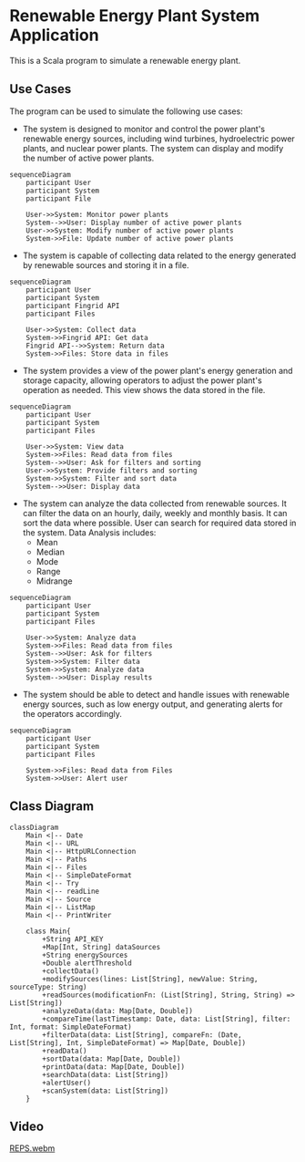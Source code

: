 # Renewable Energy Plant System Application

This is a Scala program to simulate a renewable energy plant. 

## Use Cases

The program can be used to simulate the following use cases:

- The system is designed to monitor and control the power plant's renewable energy sources, including wind turbines, hydroelectric power plants, and nuclear power plants. The system can display and modify the number of active power plants.

```mermaid
sequenceDiagram
    participant User
    participant System
    participant File

    User->>System: Monitor power plants
    System-->>User: Display number of active power plants
    User->>System: Modify number of active power plants
    System->>File: Update number of active power plants
```

- The system is capable of collecting data related to the energy generated by renewable sources and storing it in a file.

```mermaid
sequenceDiagram
    participant User
    participant System
    participant Fingrid API
    participant Files

    User->>System: Collect data
    System->>Fingrid API: Get data
    Fingrid API-->>System: Return data
    System->>Files: Store data in files
```

- The system provides a view of the power plant's energy generation and storage capacity, allowing operators to adjust the power plant's operation as needed. This view shows the data stored in the file.

```mermaid
sequenceDiagram
    participant User
    participant System
    participant Files

    User->>System: View data
    System->>Files: Read data from files
    System-->>User: Ask for filters and sorting
    User->>System: Provide filters and sorting
    System->>System: Filter and sort data
    System-->>User: Display data
```

- The system can analyze the data collected from renewable sources. It can filter the data on an hourly, daily, weekly and monthly basis. It can sort the data where possible. User can search for required data stored in the system. Data Analysis includes:
  - Mean
  - Median
  - Mode
  - Range
  - Midrange

```mermaid
sequenceDiagram
    participant User
    participant System
    participant Files

    User->>System: Analyze data
    System->>Files: Read data from files
    System-->>User: Ask for filters
    System->>System: Filter data
    System->>System: Analyze data
    System-->>User: Display results
```

- The system should be able to detect and handle issues with renewable energy sources, such as low energy output, and generating alerts for the operators accordingly.

```mermaid
sequenceDiagram
    participant User
    participant System
    participant Files

    System->>Files: Read data from Files
    System->>User: Alert user
```

## Class Diagram

```mermaid
classDiagram
    Main <|-- Date
    Main <|-- URL
    Main <|-- HttpURLConnection
    Main <|-- Paths
    Main <|-- Files
    Main <|-- SimpleDateFormat
    Main <|-- Try
    Main <|-- readLine
    Main <|-- Source
    Main <|-- ListMap
    Main <|-- PrintWriter

    class Main{
        +String API_KEY
        +Map[Int, String] dataSources
        +String energySources
        +Double alertThreshold
        +collectData()
        +modifySources(lines: List[String], newValue: String, sourceType: String)
        +readSources(modificationFn: (List[String], String, String) => List[String])
        +analyzeData(data: Map[Date, Double])
        +compareTime(lastTimestamp: Date, data: List[String], filter: Int, format: SimpleDateFormat)
        +filterData(data: List[String], compareFn: (Date, List[String], Int, SimpleDateFormat) => Map[Date, Double])
        +readData()
        +sortData(data: Map[Date, Double])
        +printData(data: Map[Date, Double])
        +searchData(data: List[String])
        +alertUser()
        +scanSystem(data: List[String])
    }
```

## Video

[REPS.webm](https://user-images.githubusercontent.com/68151686/236178045-c027dee8-8543-4969-9b79-d5d635c09c38.webm)


